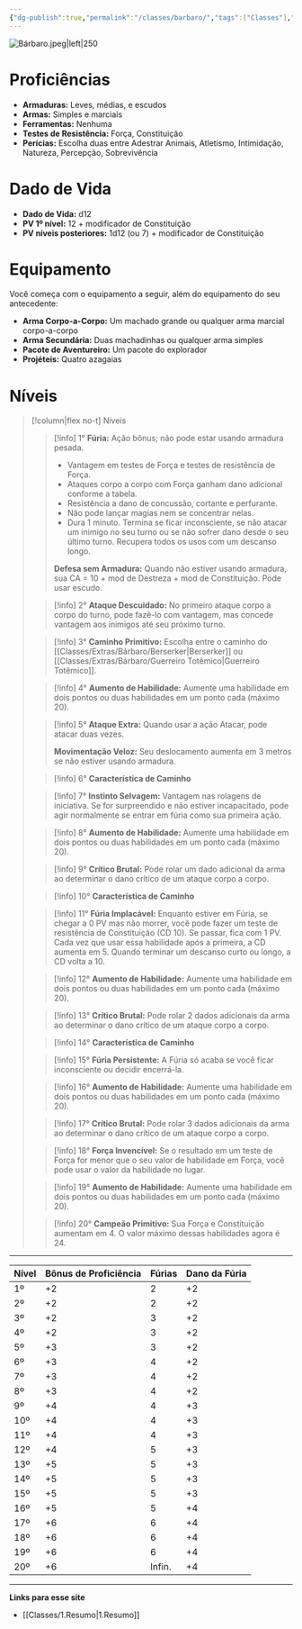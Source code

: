 ```yaml
---
{"dg-publish":true,"permalink":"/classes/barbaro/","tags":["Classes"],"created":"2024-07-23T13:21:55.000-03:00"}
---
```



![Bárbaro.jpeg|left|250](/img/user/Arquivos/B%C3%A1rbaro.jpeg)

# Proficiências
- **Armaduras:** Leves, médias, e escudos
- **Armas:** Simples e marciais
- **Ferramentas:** Nenhuma
- **Testes de Resistência:** Força, Constituição
- **Perícias:** Escolha duas entre Adestrar Animais, Atletismo, Intimidação, Natureza, Percepção, Sobrevivência

# Dado de Vida
- **Dado de Vida:** d12
- **PV 1º nível:** 12 + modificador de Constituição
- **PV níveis posteriores:** 1d12 (ou 7) + modificador de Constituição

# Equipamento
Você começa com o equipamento a seguir, além do equipamento do seu antecedente:
- **Arma Corpo-a-Corpo:** Um machado grande ou qualquer arma marcial corpo-a-corpo
- **Arma Secundária:** Duas machadinhas ou qualquer arma simples
- **Pacote de Aventureiro:** Um pacote do explorador
- **Projéteis:** Quatro azagaias

# Níveis
>[!column|flex no-t] Níveis
>> [!info] 1°
>> **Fúria:** Ação bônus; não pode estar usando armadura pesada.
>> - Vantagem em testes de Força e testes de resistência de Força.
>> - Ataques corpo a corpo com Força ganham dano adicional conforme a tabela.
>> - Resistência a dano de concussão, cortante e perfurante.
>> - Não pode lançar magias nem se concentrar nelas.
>> - Dura 1 minuto. Termina se ficar inconsciente, se não atacar um inimigo no seu turno ou se não sofrer dano desde o seu último turno. Recupera todos os usos com um descanso longo.
>> 
>> **Defesa sem Armadura:** Quando não estiver usando armadura, sua CA = 10 + mod de Destreza + mod de Constituição. Pode usar escudo.
>
>> [!info] 2°
>> **Ataque Descuidado:** No primeiro ataque corpo a corpo do turno, pode fazê-lo com vantagem, mas concede vantagem aos inimigos até seu próximo turno.
>
>> [!info] 3°
>> **Caminho Primitivo:** Escolha entre o caminho do [[Classes/Extras/Bárbaro/Berserker\|Berserker]] ou [[Classes/Extras/Bárbaro/Guerreiro Totêmico\|Guerreiro Totêmico]].
>
>> [!info] 4°
>> **Aumento de Habilidade:** Aumente uma habilidade em dois pontos ou duas habilidades em um ponto cada (máximo 20).
>
>> [!info] 5°
>> **Ataque Extra:** Quando usar a ação Atacar, pode atacar duas vezes.
>> 
>> **Movimentação Veloz:** Seu deslocamento aumenta em 3 metros se não estiver usando armadura.
>
>> [!info] 6°
>> **Característica de Caminho** 
>
>> [!info] 7°
>> **Instinto Selvagem:** Vantagem nas rolagens de iniciativa. Se for surpreendido e não estiver incapacitado, pode agir normalmente se entrar em fúria como sua primeira ação.
>
>> [!info] 8°
>> **Aumento de Habilidade:** Aumente uma habilidade em dois pontos ou duas habilidades em um ponto cada (máximo 20).
>
>> [!info] 9°
>> **Crítico Brutal:** Pode rolar um dado adicional da arma ao determinar o dano crítico de um ataque corpo a corpo.
>
>> [!info] 10°
>> **Característica de Caminho** 
>
>> [!info] 11°
>> **Fúria Implacável:** Enquanto estiver em Fúria, se chegar a 0 PV mas não morrer, você pode fazer um teste de resistência de Constituição (CD 10). Se passar, fica com 1 PV. Cada vez que usar essa habilidade após a primeira, a CD aumenta em 5. Quando terminar um descanso curto ou longo, a CD volta a 10.
>
>> [!info] 12°
>> **Aumento de Habilidade:** Aumente uma habilidade em dois pontos ou duas habilidades em um ponto cada (máximo 20).
>
>> [!info] 13°
>> **Crítico Brutal:** Pode rolar 2 dados adicionais da arma ao determinar o dano crítico de um ataque corpo a corpo.
>
>> [!info] 14°
>> **Característica de Caminho**
>
>> [!info] 15°
>> **Fúria Persistente:** A Fúria só acaba se você ficar inconsciente ou decidir encerrá-la.
>
>> [!info] 16°
>> **Aumento de Habilidade:** Aumente uma habilidade em dois pontos ou duas habilidades em um ponto cada (máximo 20).
>
>> [!info] 17°
>> **Crítico Brutal:** Pode rolar 3 dados adicionais da arma ao determinar o dano crítico de um ataque corpo a corpo.
>
>> [!info] 18°
>> **Força Invencível:** Se o resultado em um teste de Força for menor que o seu valor de habilidade em Força, você pode usar o valor da habilidade no lugar.
>
>> [!info] 19°
>> **Aumento de Habilidade:** Aumente uma habilidade em dois pontos ou duas habilidades em um ponto cada (máximo 20).
>
>> [!info] 20°
>> **Campeão Primitivo:** Sua Força e Constituição aumentam em 4. O valor máximo dessas habilidades agora é 24.
___
| Nível | Bônus de Proficiência | Fúrias | Dano da Fúria |
|---|---|---|---|
| 1º | +2 | 2 | +2 |
| 2º | +2 | 2 | +2 |
| 3º | +2 | 3 | +2 |
| 4º | +2 | 3 | +2 |
| 5º | +3 | 3 | +2 |
| 6º | +3 | 4 | +2 |
| 7º | +3 | 4 | +2 |
| 8º | +3 | 4 | +2 |
| 9º | +4 | 4 | +3 |
| 10º | +4 | 4 | +3 |
| 11º | +4 | 4 | +3 |
| 12º | +4 | 5 | +3 |
| 13º | +5 | 5 | +3 |
| 14º | +5 | 5 | +3 |
| 15º | +5 | 5 | +3 |
| 16º | +5 | 5 | +4 |
| 17º | +6 | 6 | +4 |
| 18º | +6 | 6 | +4 |
| 19º | +6 | 6 | +4 |
| 20º | +6 | Infin. | +4 |
___
**Links para esse site**
- [[Classes/1.Resumo\|1.Resumo]]